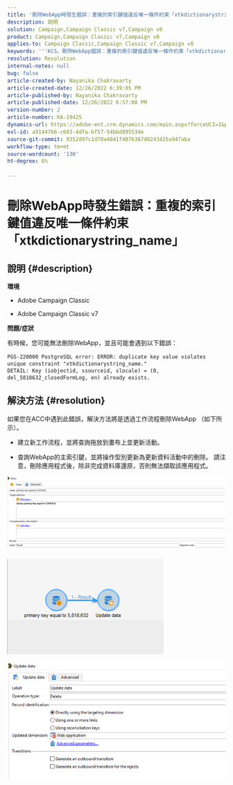 ```yaml
---
title: '刪除WebApp時發生錯誤：重複的索引鍵值違反唯一條件約束「xtkdictionarystring_name」'
description: 說明
solution: Campaign,Campaign Classic v7,Campaign v8
product: Campaign,Campaign Classic v7,Campaign v8
applies-to: Campaign Classic,Campaign Classic v7,Campaign v8
keywords: '''KCS，刪除WebApp錯誤：重複的索引鍵值違反唯一條件約束「xtkdictionarystring_name」'
resolution: Resolution
internal-notes: null
bug: false
article-created-by: Nayanika Chakravarty
article-created-date: 12/26/2022 6:39:05 PM
article-published-by: Nayanika Chakravarty
article-published-date: 12/26/2022 6:57:08 PM
version-number: 2
article-number: KA-19425
dynamics-url: https://adobe-ent.crm.dynamics.com/main.aspx?forceUCI=1&pagetype=entityrecord&etn=knowledgearticle&id=0b256f8d-4c85-ed11-81ac-6045bd006b4b
exl-id: a9144766-c683-4dfa-bf57-54bbd895534e
source-git-commit: 9352d97c1d70a4041f4076367d0243425a947aba
workflow-type: tm+mt
source-wordcount: '130'
ht-degree: 6%

---
```


# 刪除WebApp時發生錯誤：重複的索引鍵值違反唯一條件約束「xtkdictionarystring_name」

## 說明 {#description}


<b>環境</b>

- Adobe Campaign Classic

- Adobe Campaign Classic v7

<b>問題/症狀</b>

有時候，您可能無法刪除WebApp，並且可能會遇到以下錯誤：




```
PGS-220000 PostgreSQL error: ERROR: duplicate key value violates unique constraint "xtkdictionarystring_name."
DETAIL: Key (iobjectid, ssourceid, slocale) = (0, del_5818632_closedFormLog, en) already exists.
```





## 解決方法 {#resolution}


如果您在ACC中遇到此錯誤，解決方法將是透過工作流程刪除WebApp （如下所示）。

- 建立新工作流程，並將查詢拖放到畫布上並更新活動。

- 查詢WebApp的主索引鍵，並將操作型別更新為更新資料活動中的刪除。 請注意，刪除應用程式後，除非完成資料庫還原，否則無法擷取該應用程式。

![](assets/5cd987f7-8acf-ec11-a7b5-0022480a8e40.png)

![](assets/bf56c710-8bcf-ec11-a7b5-0022480a8e40.png)



![](assets/da9b0818-8bcf-ec11-a7b5-0022480a8e40.png)
